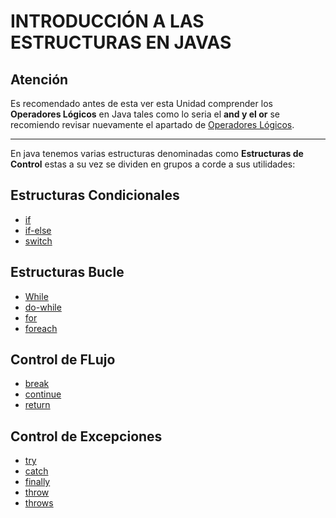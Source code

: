 # INTRODUCCIÓN A LAS ESTRUCTURAS EN JAVAS

## Atención
Es recomendado antes de esta ver esta Unidad comprender los **Operadores Lógicos** 
en Java tales como lo seria el **and y el or** se recomiendo revisar nuevamente
el apartado de [Operadores Lógicos](/eEstructuras/Op-Lógicos.md).

---

En java tenemos varias estructuras denominadas como **Estructuras de Control**
estas a su vez se dividen en grupos a corde a sus utilidades:

## Estructuras Condicionales
- [if](/eEstructuras/01_Condicionales/01_If.md)
- [if-else](/eEstructuras/01_Condicionales/02_elseif.md)
- [switch](/eEstructuras/01_Condicionales/03_switch.md)

## Estructuras Bucle
- [While](/eEstructuras/02_Bucles/01_while.md)
- [do-while](/eEstructuras/02_Bucles/02_do-while.md)
- [for](/eEstructuras/02_Bucles/03_for.md)
- [foreach](/eEstructuras/02_Bucles/04_foreach.md)

## Control de FLujo
- [break](/eEstructuras/03_Flujo/01_break.md)
- [continue](/eEstructuras/03_Flujo/02_continue.md)
- [return](/eEstructuras/03_Flujo/03_return.md)

## Control de Excepciones
- [try](/eEstructuras/04_Manejo_Excepciones/01_try.md)
- [catch](/eEstructuras/04_Manejo_Excepciones/02_catch.md)
- [finally](/eEstructuras/04_Manejo_Excepciones/03_finally.md)
- [throw](/eEstructuras/04_Manejo_Excepciones/04_throw.md)
- [throws](/eEstructuras/04_Manejo_Excepciones/05_throws.md)
